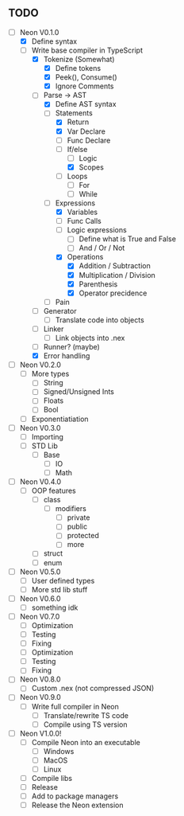 ## TODO
- [ ] Neon V0.1.0
  - [x] Define syntax 
  - [ ] Write base compiler in TypeScript 
    - [x] Tokenize (Somewhat)
      - [x] Define tokens
      - [x] Peek(), Consume()
      - [x] Ignore Comments
    - [ ] Parse -> AST
      - [x] Define AST syntax
      - [ ] Statements
        - [x] Return
        - [x] Var Declare
        - [ ] Func Declare
        - [ ] If/else
          - [ ] Logic
          - [x] Scopes
        - [ ] Loops
          - [ ] For
          - [ ] While
      - [ ] Expressions
        - [x] Variables
        - [ ] Func Calls
        - [ ] Logic expressions
          - [ ] Define what is True and False
          - [ ] And / Or / Not
        - [x] Operations
          - [x] Addition / Subtraction
          - [x] Multiplication / Division
          - [x] Parenthesis
          - [x] Operator precidence
      - [ ] Pain
    - [ ] Generator
      - [ ] Translate code into objects
    - [ ] Linker
      - [ ] Link objects into .nex
    - [ ] Runner? (maybe)
    - [x] Error handling
- [ ] Neon V0.2.0
  - [ ] More types
    - [ ] String
    - [ ] Signed/Unsigned Ints
    - [ ] Floats
    - [ ] Bool
  - [ ] Exponentiatiation
- [ ] Neon V0.3.0
  - [ ] Importing
  - [ ] STD Lib
    - [ ] Base
      - [ ] IO
      - [ ] Math
- [ ] Neon V0.4.0
  - [ ] OOP features
    - [ ] class
      - [ ] modifiers
        - [ ] private
        - [ ] public
        - [ ] protected
        - [ ] more
    - [ ] struct
    - [ ] enum
- [ ] Neon V0.5.0
  - [ ] User defined types
  - [ ] More std lib stuff
- [ ] Neon V0.6.0
  - [ ] something idk
- [ ] Neon V0.7.0
  - [ ] Optimization
  - [ ] Testing
  - [ ] Fixing
  - [ ] Optimization
  - [ ] Testing
  - [ ] Fixing
- [ ] Neon V0.8.0
  - [ ] Custom .nex (not compressed JSON)
- [ ] Neon V0.9.0
  - [ ] Write full compiler in Neon 
    - [ ] Translate/rewrite TS code
    - [ ] Compile using TS version
- [ ] Neon V1.0.0!
  - [ ] Compile Neon into an executable
    - [ ] Windows
    - [ ] MacOS
    - [ ] Linux
  - [ ] Compile libs
  - [ ] Release
  - [ ] Add to package managers
  - [ ] Release the Neon extension
